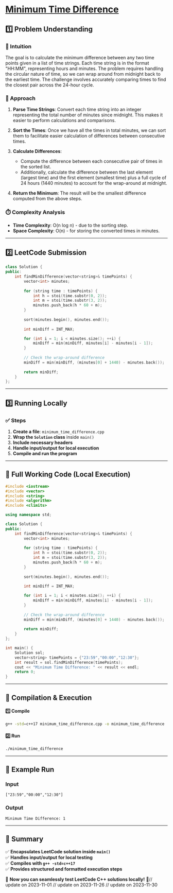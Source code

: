 # **[Minimum Time Difference](https://leetcode.com/problems/minimum-time-difference/description/)**  

## **1️⃣ Problem Understanding**  
### **📌 Intuition**  
The goal is to calculate the minimum difference between any two time points given in a list of time strings. Each time string is in the format "HH:MM", representing hours and minutes. The problem requires handling the circular nature of time, so we can wrap around from midnight back to the earliest time. The challenge involves accurately comparing times to find the closest pair across the 24-hour cycle.

### **🚀 Approach**  
1. **Parse Time Strings**: Convert each time string into an integer representing the total number of minutes since midnight. This makes it easier to perform calculations and comparisons.
  
2. **Sort the Times**: Once we have all the times in total minutes, we can sort them to facilitate easier calculation of differences between consecutive times.

3. **Calculate Differences**:
   - Compute the difference between each consecutive pair of times in the sorted list.
   - Additionally, calculate the difference between the last element (largest time) and the first element (smallest time) plus a full cycle of 24 hours (1440 minutes) to account for the wrap-around at midnight.

4. **Return the Minimum**: The result will be the smallest difference computed from the above steps.

### **⏱️ Complexity Analysis**  
- **Time Complexity**: O(n log n) - due to the sorting step.
- **Space Complexity**: O(n) - for storing the converted times in minutes.

---  

## **2️⃣ LeetCode Submission**  
```cpp
class Solution {
public:
    int findMinDifference(vector<string>& timePoints) {
        vector<int> minutes;
        
        for (string time : timePoints) {
            int h = stoi(time.substr(0, 2));
            int m = stoi(time.substr(3, 2));
            minutes.push_back(h * 60 + m);
        }
        
        sort(minutes.begin(), minutes.end());
        
        int minDiff = INT_MAX;

        for (int i = 1; i < minutes.size(); ++i) {
            minDiff = min(minDiff, minutes[i] - minutes[i - 1]);
        }
        
        // Check the wrap-around difference
        minDiff = min(minDiff, (minutes[0] + 1440) - minutes.back());
        
        return minDiff;
    }
};  
```  

---  

## **3️⃣ Running Locally**  
### **✅ Steps**  
1. **Create a file**: `minimum_time_difference.cpp`  
2. **Wrap the `Solution` class** inside `main()`  
3. **Include necessary headers**  
4. **Handle input/output for local execution**  
5. **Compile and run the program**  

---  

## **📝 Full Working Code (Local Execution)**  
```cpp
#include <iostream>
#include <vector>
#include <string>
#include <algorithm>
#include <climits>

using namespace std;

class Solution {
public:
    int findMinDifference(vector<string>& timePoints) {
        vector<int> minutes;
        
        for (string time : timePoints) {
            int h = stoi(time.substr(0, 2));
            int m = stoi(time.substr(3, 2));
            minutes.push_back(h * 60 + m);
        }
        
        sort(minutes.begin(), minutes.end());
        
        int minDiff = INT_MAX;

        for (int i = 1; i < minutes.size(); ++i) {
            minDiff = min(minDiff, minutes[i] - minutes[i - 1]);
        }
        
        // Check the wrap-around difference
        minDiff = min(minDiff, (minutes[0] + 1440) - minutes.back());
        
        return minDiff;
    }
};

int main() {
    Solution sol;
    vector<string> timePoints = {"23:59","00:00","12:30"};
    int result = sol.findMinDifference(timePoints);
    cout << "Minimum Time Difference: " << result << endl;
    return 0;
}
```  

---  

## **🔧 Compilation & Execution**  
#### **1️⃣ Compile**  
```bash
g++ -std=c++17 minimum_time_difference.cpp -o minimum_time_difference
```  

#### **2️⃣ Run**  
```bash
./minimum_time_difference
```  

---  

## **🎯 Example Run**  
### **Input**  
```
["23:59","00:00","12:30"]
```  
### **Output**  
```
Minimum Time Difference: 1
```  

---  

## **📌 Summary**  
✅ **Encapsulates LeetCode solution inside `main()`**  
✅ **Handles input/output for local testing**  
✅ **Compiles with `g++ -std=c++17`**  
✅ **Provides structured and formatted execution steps**  

🚀 **Now you can seamlessly test LeetCode C++ solutions locally!** 🚀// update on 2023-11-01
// update on 2023-11-26
// update on 2023-11-30
